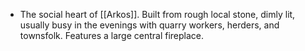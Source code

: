 - The social heart of [[Arkos]]. Built from rough local stone, dimly lit, usually busy in the evenings with quarry workers, herders, and townsfolk. Features a large central fireplace.